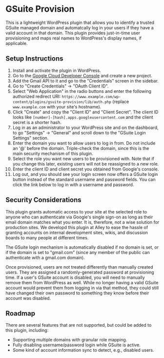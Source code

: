 # GSuite Provision

This is a lightweight WordPress plugin that allows you to identify a trusted GSuite managed domain and automatcally log in your users if they have a valid account in that domain. This plugin provides just-in-time user provisioning and maps real names to WordPress's display names, if applicable.

## Setup Instructions

1. Install and activate the plugin in WordPress.
2. Go to the [Google Cloud Developer Console](https://console.cloud.google.com) and create a new project.
3. Add the Gmail API to it and go to the "Credentials" screen in the sidebar.
4. Go to "Create Credentials" -> "OAuth Client ID".
5. Select "Web Application" in the radio buttons and enter the following authorized redirect URI: `https://www.example.com/wp-content/plugins/gsuite-provision/lib/auth.php` (replace `www.example.com` with your site's hostname).
6. Click "Create" and copy the "Client ID" and "Client Secret". The client ID looks like `[number]-[hash].apps.googleusercontent.com` and the client secret is a shorter hash.
7. Log in as an administrator to your WordPress site and on the dashboard, to go "Settings" -> "General" and scroll down to the "GSuite Login Settings" section.
8. Enter the domain you want to allow users to log in from. Do not include an '@' before the domain. Triple-check the domain, since this is the main security mechanism of this plugin.
9. Select the role you want new users to be provisioned with. Note that if you change this later, existing users will not be reassigned to a new role.
10. Enter the client ID and client secret you obtained from Google's console.
11. Log out, and you should see your login screen now offers a GSuite login button instead of the standard username and password fields. You can click the link below to log in with a username and password.

## Security Considerations

This plugin grants automatic access to your site at the selected role to anyone who can authenticate via Google's single sign-on as long as their email domain matches what you enter. It is, therefore, not a wise solution for production sites. We developd this plugin at Alley to ease the hassle of granting accounts on internal development sites, wikis, and discussion boards to many people at different times.

The GSuite login mechanism is automatically disabled if no domain is set, or if the domain is set to "gmail.com" (since any member of the public can authenticate with a gmail.com domain).

Once provisioned, users are not treated differently than manually created users. They are assigned a randomly-generated password at provisioning time. If a user's GSuite account is disabled, you will need to manually remove them from WordPress as well. While no longer having a valid GSuite account would prevent them from logging in via that method, they could still have changed their own password to something they know before their account was disabled.

## Roadmap

There are several features that are not supported, but could be added to this plugin, including:

* Supporting multiple domains with granular role mapping.
* Fully disabling username/password login while GSuite is active.
* Some kind of account information sync to detect, e.g., disabled users.
